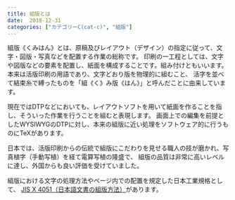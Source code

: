 ```yaml
---
title: 組版とは
date:  2018-12-31
categories: ["カテゴリーC(cat-c)", "組版"]
---
```

[JIS X 4051（日本語文書の組版方法）]: https://kikakurui.com/x4/X4051-2004-02.html

組版《くみはん》とは、原稿及びレイアウト（デザイン）の指定に従って、文字・図版・写真などを配置する作業の総称です。
印刷の一工程としては、文字や図版などの要素を配置し、紙面を構成することです。組み付けともいいます。
本来は活版印刷の用語であり、文字どおり版を物理的に組むこと、
活字を並べて結束糸で縛ったものを「組《く》み版《はん》」と呼んだことに由来しています。

<!--more-->

現在ではDTPなどにおいても、レイアウトソフトを用いて紙面を作ることを指し、そういった作業を行うことを組むと表現します。
画面上での編集を前提としたWYSIWYGのDTPに対し、本来の組版に近い処理をソフトウェア的に行うものにTeXがあります。

日本では、活版印刷からの伝統で組版にこだわりを見せる職人の技が磨かれ、写真植字（手動写植）を経て電算写植の隆盛で、
組版の品質は非常に高いレベルに達し、外国からも良い評価を受けていました。

組版における文字の処理方法やページ内での配置を規定した日本工業規格として、
[JIS X 4051（日本語文書の組版方法）][]があります。

